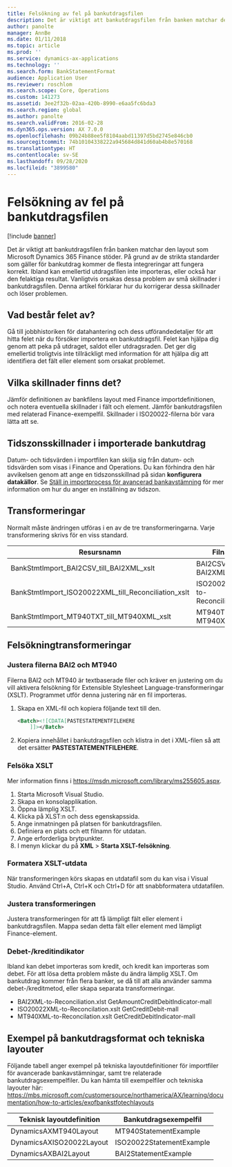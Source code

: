 ```yaml
---
title: Felsökning av fel på bankutdragsfilen
description: Det är viktigt att bankutdragsfilen från banken matchar den layout som Microsoft Dynamics 365 Finance stöder. På grund av de strikta standarder som gäller för bankutdrag kommer de flesta integreringar att fungera korrekt. Ibland kan emellertid utdragsfilen inte importeras, eller också har den felaktiga resultat. Vanligtvis orsakas dessa problem av små skillnader i bankutdragsfilen. Denna artikel förklarar hur du korrigerar dessa skillnader och löser problemen.
author: panolte
manager: AnnBe
ms.date: 01/11/2018
ms.topic: article
ms.prod: ''
ms.service: dynamics-ax-applications
ms.technology: ''
ms.search.form: BankStatementFormat
audience: Application User
ms.reviewer: roschlom
ms.search.scope: Core, Operations
ms.custom: 141273
ms.assetid: 3ee2f32b-02aa-420b-8990-e6aa5fc6bda3
ms.search.region: global
ms.author: panolte
ms.search.validFrom: 2016-02-28
ms.dyn365.ops.version: AX 7.0.0
ms.openlocfilehash: 09b24b88ee5f8104aabd11397d5bd2745e846cb0
ms.sourcegitcommit: 74b10104338222a945684d841d60ab4b8e570168
ms.translationtype: HT
ms.contentlocale: sv-SE
ms.lasthandoff: 09/28/2020
ms.locfileid: "3899580"
---
```

# <a name="bank-statement-file-import-troubleshooting"></a>Felsökning av fel på bankutdragsfilen

[!include [banner](../includes/banner.md)]

Det är viktigt att bankutdragsfilen från banken matchar den layout som Microsoft Dynamics 365 Finance stöder. På grund av de strikta standarder som gäller för bankutdrag kommer de flesta integreringar att fungera korrekt. Ibland kan emellertid utdragsfilen inte importeras, eller också har den felaktiga resultat. Vanligtvis orsakas dessa problem av små skillnader i bankutdragsfilen. Denna artikel förklarar hur du korrigerar dessa skillnader och löser problemen.

<a name="what-is-the-error"></a>Vad består felet av?
------------------

Gå till jobbhistoriken för datahantering och dess utförandedetaljer för att hitta felet när du försöker importera en bankutdragsfil. Felet kan hjälpa dig genom att peka på utdraget, saldot eller utdragsraden. Det ger dig emellertid troligtvis inte tillräckligt med information för att hjälpa dig att identifiera det fält eller element som orsakat problemet.

## <a name="what-are-the-differences"></a>Vilka skillnader finns det?
Jämför definitionen av bankfilens layout med Finance importdefinitionen, och notera eventuella skillnader i fält och element. Jämför bankutdragsfilen med relaterad Finance-exempelfil. Skillnader i ISO20022-filerna bör vara lätta att se.

## <a name="time-zone-differences-on-imported-bank-statements"></a>Tidszonsskillnader i importerade bankutdrag
Datum- och tidsvärden i importfilen kan skilja sig från datum- och tidsvärden som visas i Finance and Operations. Du kan förhindra den här avvikelsen genom att ange en tidszonsskillnad på sidan **konfigurera datakällor**. Se [Ställ in importprocess för avancerad bankavstämning](set-up-advanced-bank-reconciliation-import-process.md) för mer information om hur du anger en inställning av tidszon.

## <a name="transformations"></a>Transformeringar
Normalt måste ändringen utföras i en av de tre transformeringarna. Varje transformering skrivs för en viss standard.

| Resursnamn                                         | Filnamn                          |
|-------------------------------------------------------|------------------------------------|
| BankStmtImport\_BAI2CSV\_till\_BAI2XML\_xslt            | BAI2CSV-to-BAI2XML.xslt            |
| BankStmtImport\_ISO20022XML\_till\_Reconciliation\_xslt | ISO20022XML-to-Reconciliation.xslt |
| BankStmtImport\_MT940TXT\_till\_MT940XML\_xslt          | MT940TXT-to-MT940XML.xslt          |

## <a name="debugging-transformations"></a>Felsökningtransformeringar
### <a name="adjust-the-bai2-and-mt940-files"></a>Justera filerna BAI2 och MT940

Filerna BAI2 och MT940 är textbaserade filer och kräver en justering om du vill aktivera felsökning för Extensible Stylesheet Language-transformeringar (XSLT). Programmet utför denna justering när en fil importeras.

1.  Skapa en XML-fil och kopiera följande text till den.

    ```xml
    <Batch><![CDATA[PASTESTATEMENTFILEHERE
        ]]></Batch>
    ```
    
2.  Kopiera innehållet i bankutdragsfilen och klistra in det i XML-filen så att det ersätter **PASTESTATEMENTFILEHERE**.

### <a name="debug-the-xslt"></a>Felsöka XSLT

Mer information finns i <https://msdn.microsoft.com/library/ms255605.aspx>.

1.  Starta Microsoft Visual Studio.
2.  Skapa en konsolapplikation.
3.  Öppna lämplig XSLT.
4.  Klicka på XLST:n och dess egenskapssida.
5.  Ange inmatningen på platsen för bankutdragsfilen.
6.  Definiera en plats och ett filnamn för utdatan.
7.  Ange erforderliga brytpunkter.
8.  I menyn klickar du på **XML** &gt; **Starta XSLT-felsökning**.

### <a name="format-the-xslt-output"></a>Formatera XSLT-utdata

När transformeringen körs skapas en utdatafil som du kan visa i Visual Studio. Använd Ctrl+A, Ctrl+K och Ctrl+D för att snabbformatera utdatafilen.

### <a name="adjust-the-transformation"></a>Justera transformeringen

Justera transformeringen för att få lämpligt fält eller element i bankutdragsfilen. Mappa sedan detta fält eller element med lämpligt Finance-element.

### <a name="debitcredit-indicator"></a>Debet-/kreditindikator

Ibland kan debet importeras som kredit, och kredit kan importeras som debet. För att lösa detta problem måste du ändra lämplig XSLT. Om bankutdrag kommer från flera banker, se då till att alla använder samma debet-/kreditmetod, eller skapa separata transformeringar.

-   BAI2XML-to-Reconciliation.xlst GetAmountCreditDebitIndicator-mall
-   ISO20022XML-to-Reconcilation.xslt GetCreditDebit-mall
-   MT940XML-to-Reconcilation.xslt GetCreditDebitIndicator-mall

## <a name="examples-of-bank-statement-formats-and-technical-layouts"></a>Exempel på bankutdragsformat och tekniska layouter
Följande tabell anger exempel på tekniska layoutdefinitioner för importfiler för avancerade bankavstämningar, samt tre relaterade bankutdragsexempelfiler. Du kan hämta till exempelfiler och tekniska layouter här: https://mbs.microsoft.com/customersource/northamerica/AX/learning/documentation/how-to-articles/exofbankstfotechlayouts  


| Teknisk layoutdefinition                             | Bankutdragsexempelfil          |
|---------------------------------------------------------|--------------------------------------|
| DynamicsAXMT940Layout                                   | MT940StatementExample                |
| DynamicsAXISO20022Layout                                | ISO20022StatementExample             |
| DynamicsAXBAI2Layout                                    | BAI2StatementExample                 |





